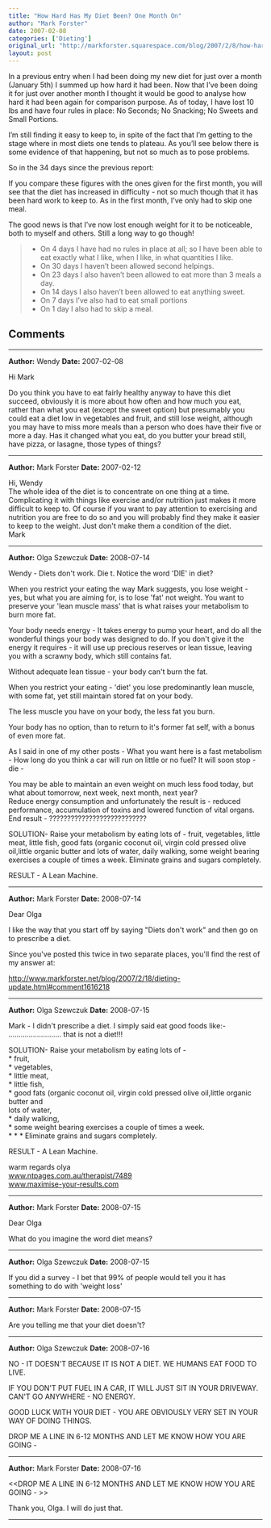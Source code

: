 ```yaml
---
title: "How Hard Has My Diet Been? One Month On"
author: "Mark Forster"
date: 2007-02-08
categories: ['Dieting']
original_url: "http://markforster.squarespace.com/blog/2007/2/8/how-hard-has-my-diet-been-one-month-on.html"
layout: post
---
```


In a previous entry when I had been doing my new diet for just over a month (January 5th) I summed up how hard it had been. Now that I’ve been doing it for just over another month I thought it would be good to analyse how hard it had been again for comparison purpose. As of today, I have lost 10 lbs and have four rules in place: No Seconds; No Snacking; No Sweets and Small Portions.

I’m still finding it easy to keep to, in spite of the fact that I’m getting to the stage where in most diets one tends to plateau. As you’ll see below there is some evidence of that happening, but not so much as to pose problems.

So in the 34 days since the previous report:

If you compare these figures with the ones given for the first month, you will see that the diet has increased in difficulty - not so much though that it has been hard work to keep to. As in the first month, I’ve only had to skip one meal.

The good news is that I’ve now lost enough weight for it to be noticeable, both to myself and others. Still a long way to go though!

> - On 4 days I have had no rules in place at all; so I have been able to eat exactly what I like, when I like, in what quantities I like.
> - On 30 days I haven’t been allowed second helpings.
> - On 23 days I also haven’t been allowed to eat more than 3 meals a day.
> - On 14 days I also haven’t been allowed to eat anything sweet.
> - On 7 days I’ve also had to eat small portions
> - On 1 day I also had to skip a meal.


## Comments

---

**Author:** Wendy
**Date:** 2007-02-08

Hi Mark   
  
Do you think you have to eat fairly healthy anyway to have this diet succeed, obviously it is more about how often and how much you eat, rather than what you eat (except the sweet option) but presumably you could eat a diet low in vegetables and fruit, and still lose weight, although you may have to miss more meals than a person who does have their five or more a day. Has it changed what you eat, do you butter your bread still, have pizza, or lasagne, those types of things?

---

**Author:** Mark Forster
**Date:** 2007-02-12

Hi, Wendy  
The whole idea of the diet is to concentrate on one thing at a time. Complicating it with things like exercise and/or nutrition just makes it more difficult to keep to. Of course if you want to pay attention to exercising and nutrition you are free to do so and you will probably find they make it easier to keep to the weight. Just don't make them a condition of the diet.  
Mark

---

**Author:** Olga Szewczuk
**Date:** 2008-07-14

Wendy - Diets don't work. Die t. Notice the word 'DIE' in diet?  
  
When you restrict your eating the way Mark suggests, you lose weight - yes, but what you are aiming for, is to lose 'fat' not weight. You want to preserve your 'lean muscle mass' that is what raises your metabolism to burn more fat.  
  
Your body needs energy - It takes energy to pump your heart, and do all the wonderful things your body was designed to do. If you don't give it the energy it requires - it will use up precious reserves or lean tissue, leaving you with a scrawny body, which still contains fat.  
  
Without adequate lean tissue - your body can't burn the fat.  
  
When you restrict your eating - 'diet' you lose predominantly lean muscle, with some fat, yet still maintain stored fat on your body.   
  
The less muscle you have on your body, the less fat you burn.  
  
Your body has no option, than to return to it's former fat self, with a bonus of even more fat.  
  
As I said in one of my other posts - What you want here is a fast metabolism - How long do you think a car will run on little or no fuel? It will soon stop - die -   
  
You may be able to maintain an even weight on much less food today, but what about tomorrow, next week, next month, next year?   
Reduce energy consumption and unfortunately the result is - reduced performance, accumulation of toxins and lowered function of vital organs. End result - ???????????????????????????  
  
SOLUTION- Raise your metabolism by eating lots of - fruit, vegetables, little meat, little fish, good fats (organic coconut oil, virgin cold pressed olive oil,little organic butter and lots of water, daily walking, some weight bearing exercises a couple of times a week. Eliminate grains and sugars completely.  
  
RESULT - A Lean Machine.

---

**Author:** Mark Forster
**Date:** 2008-07-14

Dear Olga  
  
I like the way that you start off by saying "Diets don't work" and then go on to prescribe a diet.  
  
Since you've posted this twice in two separate places, you'll find the rest of my answer at:  
  
<http://www.markforster.net/blog/2007/2/18/dieting-update.html#comment1616218>

---

**Author:** Olga Szewczuk
**Date:** 2008-07-15

Mark - I didn't prescribe a diet. I simply said eat good foods like:- .......................... that is not a diet!!!  
  
SOLUTION- Raise your metabolism by eating lots of -   
\* fruit,   
\* vegetables,   
\* little meat,   
\* little fish,   
\* good fats (organic coconut oil, virgin cold pressed olive oil,little organic butter and   
lots of water,   
\* daily walking,   
\* some weight bearing exercises a couple of times a week.  
\* \* \* Eliminate grains and sugars completely.  
  
RESULT - A Lean Machine.   
  
warm regards olya  
www.ntpages.com.au/therapist/7489  
www.maximise-your-results.com

---

**Author:** Mark Forster
**Date:** 2008-07-15

Dear Olga  
  
What do you imagine the word diet means?

---

**Author:** Olga Szewczuk
**Date:** 2008-07-15

If you did a survey - I bet that 99% of people would tell you it has something to do with 'weight loss'

---

**Author:** Mark Forster
**Date:** 2008-07-15

Are you telling me that your diet doesn't?

---

**Author:** Olga Szewczuk
**Date:** 2008-07-16

NO - IT DOESN'T BECAUSE IT IS NOT A DIET. WE HUMANS EAT FOOD TO LIVE.  
  
IF YOU DON'T PUT FUEL IN A CAR, IT WILL JUST SIT IN YOUR DRIVEWAY. CAN'T GO ANYWHERE - NO ENERGY.  
  
GOOD LUCK WITH YOUR DIET - YOU ARE OBVIOUSLY VERY SET IN YOUR WAY OF DOING THINGS.  
  
DROP ME A LINE IN 6-12 MONTHS AND LET ME KNOW HOW YOU ARE GOING -

---

**Author:** Mark Forster
**Date:** 2008-07-16

<<DROP ME A LINE IN 6-12 MONTHS AND LET ME KNOW HOW YOU ARE GOING - >>  
  
Thank you, Olga. I will do just that.

---
